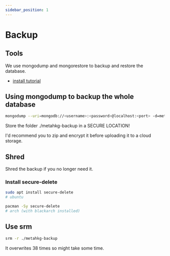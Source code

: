 ```yaml
---
sidebar_position: 1
---
```


# Backup

## Tools

We use mongodump and mongorestore to backup and restore the database.

- [install tutorial](/docker/setup/requirements/#mongodb-shell-and-database-tools)

## Using mongodump to backup the whole database

```bash
mongodump --uri=mongodb://<username>:<password>@localhost:<port> -d=metahkg -o=./metahkg-backup
```

Store the folder ./metahkg-backup in a SECURE LOCATION!

I'd recommend you to zip and encrypt it before uploading it to a cloud storage.

## Shred

Shred the backup if you no longer need it.

### Install secure-delete

```bash
sudo apt install secure-delete
# ubuntu

pacman -Sy secure-delete
# arch (with blackarch installed)
```

## Use srm

```bash
srm -r ./metahkg-backup
```

It overwrites 38 times so might take some time.
